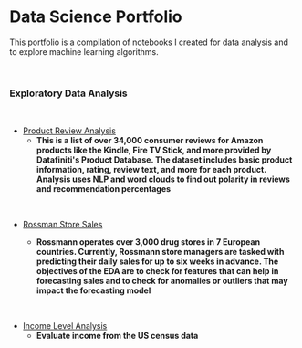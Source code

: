 # Data Science Portfolio

This portfolio is a compilation of notebooks I created for data analysis and to explore machine learning algorithms.

<br/>

### Exploratory Data Analysis
<br />

- [Product Review Analysis](https://github.com/darkMatterChimpanzee/Data-Science-Portfolio/tree/main/EDA/Product%20Review%20Analysis) 
    - **This is a list of over 34,000 consumer reviews for Amazon products like the Kindle, Fire TV Stick, and more provided by Datafiniti's Product Database. The dataset includes basic product information, rating, review text, and more for each product. Analysis uses NLP and word clouds to find out polarity in reviews and recommendation percentages**

<br />

- [Rossman Store Sales](https://github.com/darkMatterChimpanzee/Data-Science-Portfolio/tree/main/EDA/rossman%20store%20sales)

    - **Rossmann operates over 3,000 drug stores in 7 European countries. Currently, Rossmann store managers are tasked with predicting their daily sales for up to six weeks in advance. The objectives of the EDA are to check for features that can help in forecasting sales and to check for anomalies or outliers that may impact the forecasting model**

<br />

- [Income Level Analysis](https://github.com/darkMatterChimpanzee/Data-Science-Portfolio/tree/main/EDA/Income%20Level%20Analysis)
    - **Evaluate income from the US census data**



[//]: # (- Sentiment Analysis)

[//]: # ()
[//]: # ()
[//]: # (- Chatbots)

[//]: # ()
[//]: # ()
[//]: # (- Recommendation System)

[//]: # ()
[//]: # ()
[//]: # (- Risk Analysis)

[//]: # ()
[//]: # ()
[//]: # (- Real Time Analytics)

[//]: # ()
[//]: # ()
[//]: # (- Consumer Analytics)

[//]: # ()
[//]: # ()
[//]: # (- Customer Data Management)

[//]: # ()
[//]: # ()
[//]: # (- Fraud Detection)

[//]: # ()
[//]: # ()
[//]: # (- Algorithmic Trading)

[//]: # ()
[//]: # ()
[//]: # (- Fake News Detection)

[//]: # ()
[//]: # ()
[//]: # (- Customer Churn Prediction)

[//]: # ()
[//]: # ()
[//]: # (- House Price Prediction)

[//]: # ()
[//]: # ()
[//]: # (- Email Spam Detection)

[//]: # ()
[//]: # ()
[//]: # (- Facial Recognition)

[//]: # ()
[//]: # ()
[//]: # (- Object Detection and Tracking)

[//]: # ()
[//]: # ()
[//]: # (- Human Emotion and Gesture Detection )
